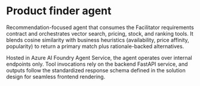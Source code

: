 # Product finder agent

Recommendation-focused agent that consumes the Facilitator requirements contract and orchestrates vector search, pricing, stock, and ranking tools. It blends cosine similarity with business heuristics (availability, price affinity, popularity) to return a primary match plus rationale-backed alternatives.

Hosted in Azure AI Foundry Agent Service, the agent operates over internal endpoints only. Tool invocations rely on the backend FastAPI service, and outputs follow the standardized response schema defined in the solution design for seamless frontend rendering.
